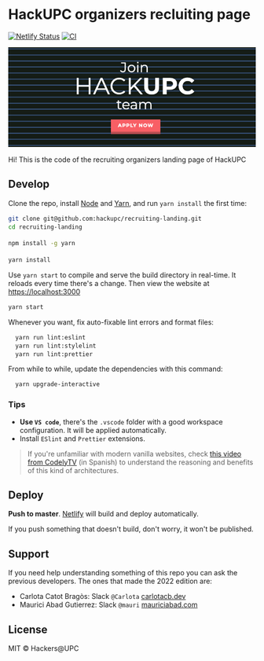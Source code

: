 # HackUPC organizers recluiting page

[![Netlify Status](https://api.netlify.com/api/v1/badges/35f0719a-3232-4408-a714-48aa164f5b90/deploy-status)](https://app.netlify.com/sites/hackupc-recruiting/deploys)
[![CI](https://github.com/hackupc/recruiting-landing/actions/workflows/ci.yml/badge.svg)](https://github.com/hackupc/recruiting-landing/actions/workflows/ci.yml)

![HackUPC landing preview](src/assets/ogimage.png)

Hi! This is the code of the recruiting organizers landing page of HackUPC

## Develop

Clone the repo, install [Node](https://nodejs.org/en/download/) and [Yarn](https://yarnpkg.com/), and run `yarn install` the first time:

```sh
git clone git@github.com:hackupc/recruiting-landing.git
cd recruiting-landing

npm install -g yarn

yarn install
```

Use `yarn start` to compile and serve the build directory in real-time. It reloads every time there's a change. Then view the website at [https://localhost:3000](https://localhost:3000)

```sh
yarn start
```

Whenever you want, fix auto-fixable lint errors and format files:

```sh
  yarn run lint:eslint
  yarn run lint:stylelint
  yarn run lint:prettier
```

From while to while, update the dependencies with this command:

```sh
  yarn upgrade-interactive
```

### Tips

- **Use `VS code`**, there's the `.vscode` folder with a good workspace configuration. It will be applied automatically.
- Install `ESlint` and `Prettier` extensions.

> If you're unfamiliar with modern vanilla websites, check [this video from CodelyTV](https://youtu.be/ZMBh6n3KWhY) (in Spanish) to understand the reasoning and benefits of this kind of architectures.

## Deploy

**Push to master**. [Netlify](https://app.netlify.com/sites/hackupc) will build and deploy automatically.

If you push something that doesn't build, don't worry, it won't be published.

## Support

If you need help understanding something of this repo you can ask the previous developers. The ones that made the 2022 edition are:

- Carlota Catot Bragòs: Slack `@Carlota` [carlotacb.dev](https://carlotacb.dev)
- Maurici Abad Gutierrez: Slack `@mauri` [mauriciabad.com](https://mauriciabad.com/)

## License

MIT © Hackers@UPC
